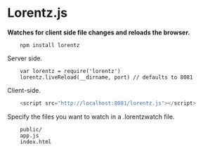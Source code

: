 # Lorentz.js

**Watches for client side file changes and reloads the browser.**

```
    npm install lorentz
```

Server side.

```
	var lorentz = require('lorentz')
	lorentz.liveReload(__dirname, port) // defaults to 8081
```

Client-side.

```javascript
	<script src="http://localhost:8081/lorentz.js"></script>
```

Specify the files you want to watch in a .lorentzwatch file.

```
	public/
	app.js
	index.html
```
